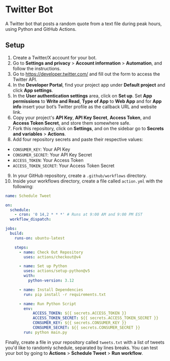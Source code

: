 # Twitter Bot

A Twitter bot that posts a random quote from a text file during peak hours, using Python and GitHub Actions.

## Setup

1. Create a Twitter/X account for your bot. 
2. Go to **Settings and privacy** > **Account information** > **Automation**, and follow the instructions.
3. Go to https://developer.twitter.com/ and fill out the form to access the Twitter API.
4. In the **Developer Portal**, find your project app under **Default project** and click **App settings**.
5. In the **User authentication settings** area, click on **Set up**. Set **App permissions** to **Write and Read**, **Type of App** to **Web App** and for **App info** insert your bot’s Twitter profile as the callback URL and website link.
6. Copy your project's **API Key**, **API Key Secret**, **Access Token**, and **Access Token Secret**, and store them somewhere safe.
7. Fork this repository, click on **Settings**, and on the sidebar go to **Secrets and variables** > **Actions**.
8. Add four repository secrets and paste their respective values: 
  - `CONSUMER_KEY`: Your API Key 
  - `CONSUMER_SECRET`: Your API Key Secret 
  - `ACCESS_TOKEN`: Your Access Token 
  - `ACCESS_TOKEN_SECRET`: Your Access Token Secret 
9. In your GitHub repository, create a `.github/workflows` directory.
10. Inside your workflows directory, create a file called `action.yml` with the following:

```yaml
name: Schedule Tweet

on:
  schedule:
    - cron: '0 14,2 * * *' # Runs at 9:00 AM and 9:00 PM EST
  workflow_dispatch:

jobs:
  build:
    runs-on: ubuntu-latest

    steps:
      - name: Check Out Repository
        uses: actions/checkout@v4

      - name: Set up Python
        uses: actions/setup-python@v5
        with:
          python-version: 3.12

      - name: Install Dependencies
        run: pip install -r requirements.txt

      - name: Run Python Script
        env:
            ACCESS_TOKEN: ${{ secrets.ACCESS_TOKEN }}
            ACCESS_TOKEN_SECRET: ${{ secrets.ACCESS_TOKEN_SECRET }}
            CONSUMER_KEY: ${{ secrets.CONSUMER_KEY }}
            CONSUMER_SECRET: ${{ secrets.CONSUMER_SECRET }}
        run: python main.py
```

Finally, create a file in your repository called `tweets.txt` with a list of tweets you'd like to randomly schedule, separated by lines breaks. You can test your bot by going to **Actions** > **Schedule Tweet** > **Run workflow**.
